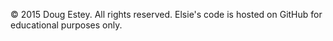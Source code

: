 &copy; 2015 Doug Estey. All rights reserved. Elsie's code is hosted on GitHub for educational purposes only.
